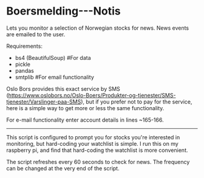 # Boersmelding---Notis
Lets you monitor a selection of Norwegian stocks for news. News events are emailed to the user.

Requirements:
- bs4 (BeautifulSoup)       #For data
- pickle                    
- pandas
- smtplib                   #For email functionality

Oslo Bors provides this exact service by SMS (https://www.oslobors.no/Oslo-Boers/Produkter-og-tjenester/SMS-tjenester/Varslinger-paa-SMS), but if you prefer not to pay for the service, here is a simple way to get more or less the same functionality.

For e-mail functionality enter account details in lines ~165-166.


------------------

This script is configured to prompt you for stocks you're interested in monitoring, but hard-coding your watchlist is simple. I run this on my raspberry pi, and find that hard-coding the watchlist is more convenient.

The script refreshes every 60 seconds to check for news. The frequency can be changed at the very end of the script.
